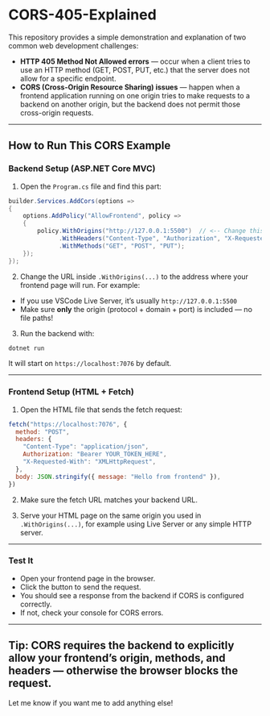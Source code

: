 # CORS-405-Explained

This repository provides a simple demonstration and explanation of two common web development challenges:

- **HTTP 405 Method Not Allowed errors** — occur when a client tries to use an HTTP method (GET, POST, PUT, etc.) that the server does not allow for a specific endpoint.  
- **CORS (Cross-Origin Resource Sharing) issues** — happen when a frontend application running on one origin tries to make requests to a backend on another origin, but the backend does not permit those cross-origin requests.

---

## How to Run This CORS Example

### Backend Setup (ASP.NET Core MVC)

1. Open the `Program.cs` file and find this part:

```csharp
builder.Services.AddCors(options =>
{
    options.AddPolicy("AllowFrontend", policy =>
    {
        policy.WithOrigins("http://127.0.0.1:5500")  // <-- Change this to your frontend URL
              .WithHeaders("Content-Type", "Authorization", "X-Requested-With")
              .WithMethods("GET", "POST", "PUT");
    });
});
```
2. Change the URL inside `.WithOrigins(...)` to the address where your frontend page will run. For example:

- If you use VSCode Live Server, it’s usually `http://127.0.0.1:5500`
- Make sure **only** the origin (protocol + domain + port) is included — no file paths!

3. Run the backend with:

```bash
dotnet run
```
It will start on `https://localhost:7076` by default.

---

### Frontend Setup (HTML + Fetch)

1. Open the HTML file that sends the fetch request:

```js
fetch("https://localhost:7076", {
  method: "POST",
  headers: {
    "Content-Type": "application/json",
    Authorization: "Bearer YOUR_TOKEN_HERE",
    "X-Requested-With": "XMLHttpRequest",
  },
  body: JSON.stringify({ message: "Hello from frontend" }),
})
```
2. Make sure the fetch URL matches your backend URL.

3. Serve your HTML page on the same origin you used in `.WithOrigins(...)`, for example using Live Server or any simple HTTP server.

---

### Test It

- Open your frontend page in the browser.
- Click the button to send the request.
- You should see a response from the backend if CORS is configured correctly.
- If not, check your console for CORS errors.

---

**Tip:** CORS requires the backend to explicitly allow your frontend’s origin, methods, and headers — otherwise the browser blocks the request.
---

Let me know if you want me to add anything else!
